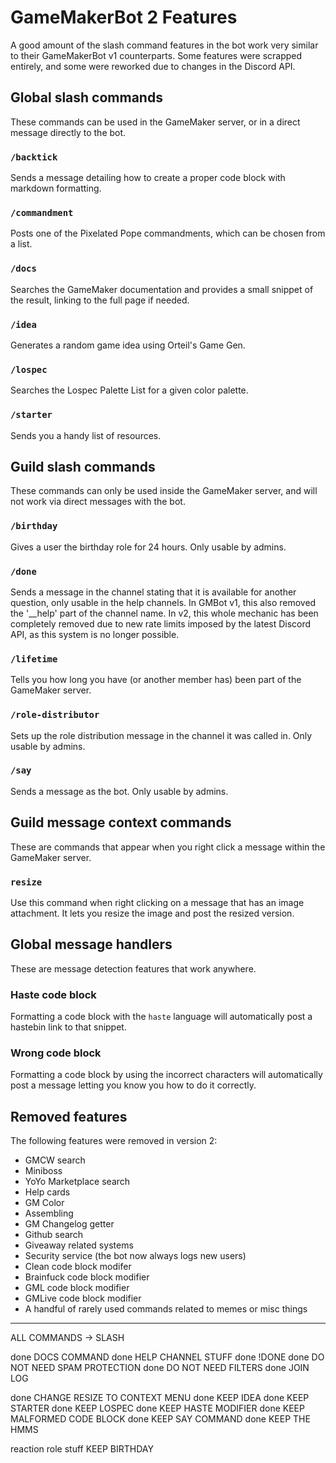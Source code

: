 # GameMakerBot 2 Features

A good amount of the slash command features in the bot work very similar to their GameMakerBot v1 counterparts. Some features were scrapped entirely, and some were reworked due to changes in the Discord API.

## Global slash commands

These commands can be used in the GameMaker server, or in a direct message directly to the bot.

### `/backtick`

Sends a message detailing how to create a proper code block with markdown formatting.

### `/commandment`

Posts one of the Pixelated Pope commandments, which can be chosen from a list.

### `/docs`

Searches the GameMaker documentation and provides a small snippet of the result, linking to the full page if needed.

### `/idea`

Generates a random game idea using Orteil's Game Gen.

### `/lospec`

Searches the Lospec Palette List for a given color palette.

### `/starter`

Sends you a handy list of resources.

## Guild slash commands

These commands can only be used inside the GameMaker server, and will not work via direct messages with the bot.

### `/birthday`

Gives a user the birthday role for 24 hours. Only usable by admins.

### `/done`

Sends a message in the channel stating that it is available for another question, only  usable in the help channels. In GMBot v1, this also removed the '__help' part of the channel name. In v2, this whole mechanic has been completely removed due to new rate limits imposed by the latest Discord API, as this system is no longer possible.

### `/lifetime`

Tells you how long you have (or another member has) been part of the GameMaker server.

### `/role-distributor`

Sets up the role distribution message in the channel it was called in. Only usable by admins.

### `/say`

Sends a message as the bot. Only usable by admins.

## Guild message context commands

These are commands that appear when you right click a message within the GameMaker server.

### `resize`

Use this command when right clicking on a message that has an image attachment. It lets you resize the image and post the resized version.

## Global message handlers

These are message detection features that work anywhere.

### Haste code block

Formatting a code block with the `haste` language will automatically post a hastebin link to that snippet.

### Wrong code block

Formatting a code block by using the incorrect characters will automatically post a message letting you know you how to do it correctly.

## Removed features

The following features were removed in version 2:

- GMCW search
- Miniboss
- YoYo Marketplace search
- Help cards
- GM Color
- Assembling
- GM Changelog getter
- Github search
- Giveaway related systems
- Security service (the bot now always logs new users)
- Clean code block modifer
- Brainfuck code block modifier
- GML code block modifier
- GMLive code block modifier
- A handful of rarely used commands related to memes or misc things

---
ALL COMMANDS -> SLASH

done DOCS COMMAND
done HELP CHANNEL STUFF
done !DONE
done DO NOT NEED SPAM PROTECTION
done DO NOT NEED FILTERS
done JOIN LOG

done CHANGE RESIZE TO CONTEXT MENU
done KEEP IDEA
done KEEP STARTER
done KEEP LOSPEC
done KEEP HASTE MODIFIER
done KEEP MALFORMED CODE BLOCK
done KEEP SAY COMMAND
done KEEP THE HMMS

reaction role stuff
KEEP BIRTHDAY
